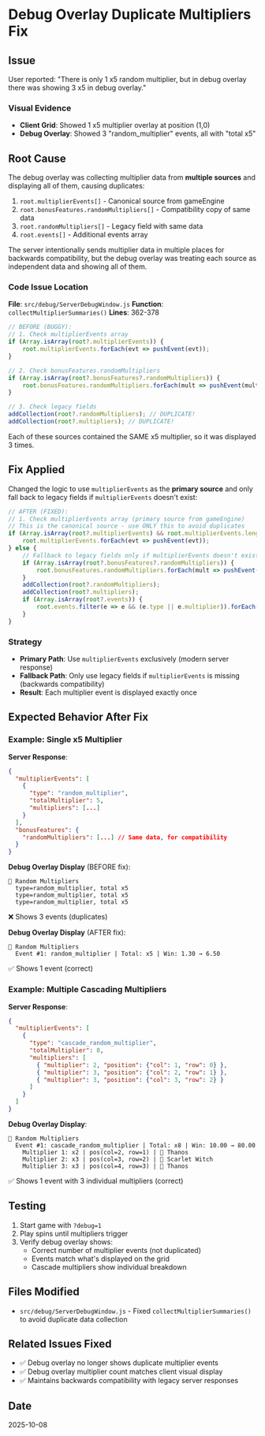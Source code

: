 # Debug Overlay Duplicate Multipliers Fix

## Issue
User reported: "There is only 1 x5 random multiplier, but in debug overlay there was showing 3 x5 in debug overlay."

### Visual Evidence
- **Client Grid**: Showed 1 x5 multiplier overlay at position (1,0)
- **Debug Overlay**: Showed 3 "random_multiplier" events, all with "total x5"

## Root Cause
The debug overlay was collecting multiplier data from **multiple sources** and displaying all of them, causing duplicates:

1. `root.multiplierEvents[]` - Canonical source from gameEngine
2. `root.bonusFeatures.randomMultipliers[]` - Compatibility copy of same data
3. `root.randomMultipliers[]` - Legacy field with same data
4. `root.events[]` - Additional events array

The server intentionally sends multiplier data in multiple places for backwards compatibility, but the debug overlay was treating each source as independent data and showing all of them.

### Code Issue Location
**File**: `src/debug/ServerDebugWindow.js`
**Function**: `collectMultiplierSummaries()`
**Lines**: 362-378

```javascript
// BEFORE (BUGGY):
// 1. Check multiplierEvents array
if (Array.isArray(root?.multiplierEvents)) {
    root.multiplierEvents.forEach(evt => pushEvent(evt));
}

// 2. Check bonusFeatures.randomMultipliers  
if (Array.isArray(root?.bonusFeatures?.randomMultipliers)) {
    root.bonusFeatures.randomMultipliers.forEach(mult => pushEvent(mult)); // DUPLICATE!
}

// 3. Check legacy fields
addCollection(root?.randomMultipliers); // DUPLICATE!
addCollection(root?.multipliers); // DUPLICATE!
```

Each of these sources contained the SAME x5 multiplier, so it was displayed 3 times.

## Fix Applied

Changed the logic to use `multiplierEvents` as the **primary source** and only fall back to legacy fields if `multiplierEvents` doesn't exist:

```javascript
// AFTER (FIXED):
// 1. Check multiplierEvents array (primary source from gameEngine)
// This is the canonical source - use ONLY this to avoid duplicates
if (Array.isArray(root?.multiplierEvents) && root.multiplierEvents.length > 0) {
    root.multiplierEvents.forEach(evt => pushEvent(evt));
} else {
    // Fallback to legacy fields only if multiplierEvents doesn't exist
    if (Array.isArray(root?.bonusFeatures?.randomMultipliers)) {
        root.bonusFeatures.randomMultipliers.forEach(mult => pushEvent(mult));
    }
    addCollection(root?.randomMultipliers);
    addCollection(root?.multipliers);
    if (Array.isArray(root?.events)) {
        root.events.filter(e => e && (e.type || e.multiplier)).forEach(e => pushEvent(e));
    }
}
```

### Strategy
- **Primary Path**: Use `multiplierEvents` exclusively (modern server response)
- **Fallback Path**: Only use legacy fields if `multiplierEvents` is missing (backwards compatibility)
- **Result**: Each multiplier event is displayed exactly once

## Expected Behavior After Fix

### Example: Single x5 Multiplier
**Server Response**:
```json
{
  "multiplierEvents": [
    {
      "type": "random_multiplier",
      "totalMultiplier": 5,
      "multipliers": [...]
    }
  ],
  "bonusFeatures": {
    "randomMultipliers": [...] // Same data, for compatibility
  }
}
```

**Debug Overlay Display** (BEFORE fix):
```
🎯 Random Multipliers
  type=random_multiplier, total x5
  type=random_multiplier, total x5  
  type=random_multiplier, total x5
```
❌ Shows 3 events (duplicates)

**Debug Overlay Display** (AFTER fix):
```
🎯 Random Multipliers
  Event #1: random_multiplier | Total: x5 | Win: 1.30 → 6.50
```
✅ Shows 1 event (correct)

### Example: Multiple Cascading Multipliers
**Server Response**:
```json
{
  "multiplierEvents": [
    {
      "type": "cascade_random_multiplier",
      "totalMultiplier": 8,
      "multipliers": [
        { "multiplier": 2, "position": {"col": 1, "row": 0} },
        { "multiplier": 3, "position": {"col": 2, "row": 1} },
        { "multiplier": 3, "position": {"col": 3, "row": 2} }
      ]
    }
  ]
}
```

**Debug Overlay Display**:
```
🎯 Random Multipliers
  Event #1: cascade_random_multiplier | Total: x8 | Win: 10.00 → 80.00
    Multiplier 1: x2 | pos(col=2, row=1) | 👊 Thanos
    Multiplier 2: x3 | pos(col=3, row=2) | 🔴 Scarlet Witch
    Multiplier 3: x3 | pos(col=4, row=3) | 👊 Thanos
```
✅ Shows 1 event with 3 individual multipliers (correct)

## Testing
1. Start game with `?debug=1`
2. Play spins until multipliers trigger
3. Verify debug overlay shows:
   - Correct number of multiplier events (not duplicated)
   - Events match what's displayed on the grid
   - Cascade multipliers show individual breakdown

## Files Modified
- `src/debug/ServerDebugWindow.js` - Fixed `collectMultiplierSummaries()` to avoid duplicate data collection

## Related Issues Fixed
- ✅ Debug overlay no longer shows duplicate multiplier events
- ✅ Debug overlay multiplier count matches client visual display
- ✅ Maintains backwards compatibility with legacy server responses

## Date
2025-10-08

